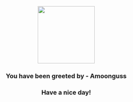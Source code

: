 <p align="center">
            <img src="https://raw.githubusercontent.com/PokeAPI/sprites/master/sprites/pokemon/591.png" width="150" height="150">
          </p>
          <h3 align="center">You have been greeted by - <b>Amoonguss</b></h3>
          <h3 align="center">Have a nice day!</h3>
        